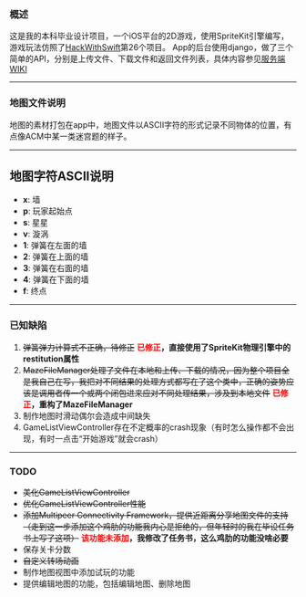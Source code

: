 ### 概述

这是我的本科毕业设计项目，一个iOS平台的2D游戏，使用SpriteKit引擎编写，游戏玩法仿照了[HackWithSwift](https://www.hackingwithswift.com/)第26个项目。
App的后台使用django，做了三个简单的API，分别是上传文件、下载文件和返回文件列表，具体内容参见[服务端WIKI](https://github.com/altair21/MyGraduationProject/blob/master/Server/README.md)

---

### 地图文件说明

地图的素材打包在app中，地图文件以ASCII字符的形式记录不同物体的位置，有点像ACM中某一类迷宫题的样子。

---

## 地图字符ASCII说明

- **x**: 墙
- **p**: 玩家起始点
- **s**: 星星
- **v**: 漩涡
- **1**: 弹簧在左面的墙
- **2**: 弹簧在上面的墙
- **3**: 弹簧在右面的墙
- **4**: 弹簧在下面的墙
- **f**: 终点

---

### 已知缺陷

1. <del>弹簧弹力计算式不正确，待修正</del> **<font color="red">已修正</font>，直接使用了SpriteKit物理引擎中的restitution属性**
2. <del>MazeFileManager处理了文件在本地和上传、下载的情况，因为整个项目全是我自己在写，我把对不同结果的处理方式都写在了这个类中，正确的姿势应该是调用者传一个或两个闭包进来应对不同处理结果，涉及到本地文件</del> **<font color="red">已修正</font>，重构了MazeFileManager**
3. 制作地图时滑动偶尔会造成中间缺失
4. GameListViewController存在不定概率的crash现象（有时怎么操作都不会出现，有时一点击“开始游戏”就会crash）

---

### TODO

- <del>美化GameListViewController</del>
- <del>优化GameListViewController性能</del>
- <del>添加Multipeer Connectivity Framework，提供近距离分享地图文件的支持（走到这一步添加这个鸡肋的功能我内心是拒绝的，但年轻时的我在毕设任务书上写了这项）</del> **<font color="red">该功能未添加</font>，我修改了任务书，这么鸡肋的功能没啥必要**
- 保存关卡分数
- <del>自定义转场动画</del>
- 制作地图视图中添加试玩的功能
- 提供编辑地图的功能，包括编辑地图、删除地图

